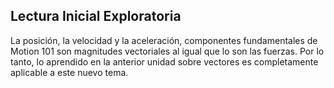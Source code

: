 ## Lectura Inicial Exploratoria
La posición, la velocidad y la aceleración, componentes fundamentales de Motion 101 son magnitudes vectoriales al igual que lo son las fuerzas. Por lo tanto, lo aprendido en la anterior unidad sobre vectores es completamente aplicable a este nuevo tema.
